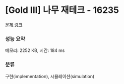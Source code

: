 # [Gold III] 나무 재테크 - 16235 

[문제 링크](https://www.acmicpc.net/problem/16235) 

### 성능 요약

메모리: 2252 KB, 시간: 184 ms

### 분류

구현(implementation), 시뮬레이션(simulation)

